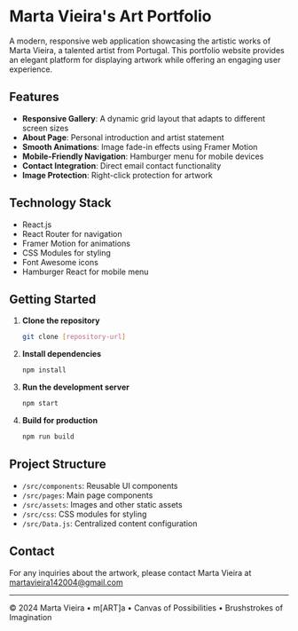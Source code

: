 # Marta Vieira's Art Portfolio

A modern, responsive web application showcasing the artistic works of Marta Vieira, a talented artist from Portugal. This portfolio website provides an elegant platform for displaying artwork while offering an engaging user experience.

## Features

- **Responsive Gallery**: A dynamic grid layout that adapts to different screen sizes
- **About Page**: Personal introduction and artist statement
- **Smooth Animations**: Image fade-in effects using Framer Motion
- **Mobile-Friendly Navigation**: Hamburger menu for mobile devices
- **Contact Integration**: Direct email contact functionality
- **Image Protection**: Right-click protection for artwork

## Technology Stack

- React.js
- React Router for navigation
- Framer Motion for animations
- CSS Modules for styling
- Font Awesome icons
- Hamburger React for mobile menu

## Getting Started

1. **Clone the repository**
   ```bash
   git clone [repository-url]
   ```

2. **Install dependencies**
   ```bash
   npm install
   ```

3. **Run the development server**
   ```bash
   npm start
   ```

4. **Build for production**
   ```bash
   npm run build
   ```

## Project Structure

- `/src/components`: Reusable UI components
- `/src/pages`: Main page components
- `/src/assets`: Images and other static assets
- `/src/css`: CSS modules for styling
- `/src/Data.js`: Centralized content configuration

## Contact

For any inquiries about the artwork, please contact Marta Vieira at martavieira142004@gmail.com

---

© 2024 Marta Vieira • m[ART]a • Canvas of Possibilities • Brushstrokes of Imagination

